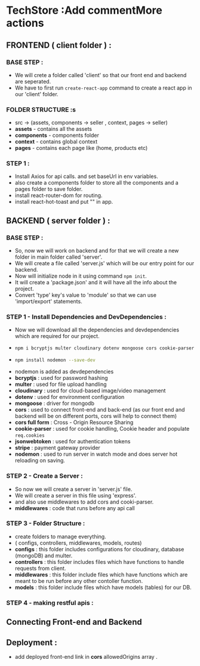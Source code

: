 # TechStore :Add commentMore actions

## FRONTEND ( client folder ) :

### BASE STEP :

- We will crete a folder called 'client' so that our front end and backend are seperated.
- We have to first run `create-react-app` command to create a react app in our 'client' folder.

### FOLDER STRUCTURE :s

- src -> (assets, components -> seller , context, pages -> seller)
- **assets** - contains all the assets
- **components** - components folder
- **context** - contains global context
- **pages** - contains each page like (home, products etc)

### STEP 1 :

- Install Axios for api calls. and set baseUrl in env variables.
- also create a components folder to store all the components and a pages folder to save folder.
- install react-router-dom for routing.
- install react-hot-toast and put "<Roaster/>" in app.

## BACKEND ( server folder ) :

### BASE STEP :

- So, now we will work on backend and for that we will create a new folder in main folder called 'server'.
- We will create a file called 'server.js' which will be our entry point for our backend.
- Now will initialize node in it using command `npm init`.
- It will create a 'package.json' and it will have all the info about the project.
- Convert 'type' key's value to 'module' so that we can use 'import/export' statements.

### STEP 1 - Install Dependencies and DevDependencies :

- Now we will download all the dependencies and devdependencies which are required for our project.
- ```bash
  npm i bcryptjs multer cloudinary dotenv mongoose cors cookie-parser jsonwebtoken stripe
  ```
- ```bash
  npm install nodemon --save-dev
  ```
- nodemon is added as devdependencies
- **bcryptjs** : used for password hashing
- **multer** : used for file upload handling
- **cloudinary** : used for cloud-based image/video management
- **dotenv** : used for environment configuration
- **mongoose** : driver for mongodb
- **cors** : used to connect front-end and back-end (as our front end and backend will be on different ports, cors will help to connect them)
- **cors full form** : Cross - Origin Resource Sharing
- **cookie-parser** : used for cookie handling, Cookie header and populate `req.cookies`
- **jsonwebtoken** : used for authentication tokens
- **stripe** : payment gateway provider
- **nodemon** : used to run server in watch mode and does server hot reloading on saving.

### STEP 2 - Create a Server :

- So now we will create a server in 'server.js' file.
- We will create a server in this file using 'express'.
- and also use middlewares to add cors and cooki-parser.
- **middlewares** : code that runs before any api call

### STEP 3 - Folder Structure :

- create folders to manage everything.
- ( configs, controllers, middlewares, models, routes)
- **configs** : this folder includes configurations for cloudinary, database (mongoDB) and multer.
- **controllers** : this folder includes files which have functions to handle requests from client.
- **middlewares** : this folder include files which have functions which are meant to be run before any other contoller function.
- **models** : this folder include files which have models (tables) for our DB.

### STEP 4 - making restful apis :

## Connecting Front-end and Backend

## Deployment :

- add deployed front-end link in **cors** allowedOrigins array .
